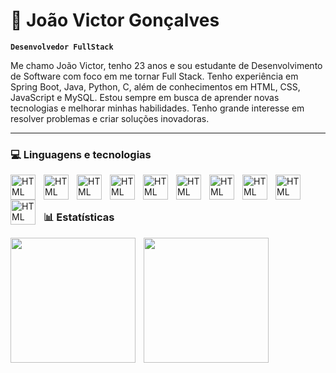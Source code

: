 # 🤖 João Victor Gonçalves

**`Desenvolvedor FullStack`**


Me chamo João Victor, tenho 23 anos e sou estudante de Desenvolvimento de Software com foco em me tornar Full Stack. Tenho experiência em Spring Boot, Java, Python, C, além de conhecimentos em HTML, CSS, JavaScript e MySQL. Estou sempre em busca de aprender novas tecnologias e melhorar minhas habilidades. Tenho grande interesse em resolver problemas e criar soluções inovadoras.

<hr>

### 💻 Linguagens e tecnologias 


<img
    align="left" 
    alt="HTML"
    title="HTML" 
    width="40px" 
    style="padding-right: 10px;"
    src="https://cdn.jsdelivr.net/gh/devicons/devicon@latest/icons/java/java-original.svg" 
 />

 
<img
    align="left" 
    alt="HTML"
    title="HTML" 
    width="40px" 
    style="padding-right: 10px;"
    src="https://cdn.jsdelivr.net/gh/devicons/devicon@latest/icons/javascript/javascript-original.svg"
  />


<img
    align="left" 
    alt="HTML"
    title="HTML" 
    width="40px" 
    style="padding-right: 10px;"
    src="https://cdn.jsdelivr.net/gh/devicons/devicon@latest/icons/html5/html5-original.svg" 
 />

<img 
    align="left" 
    alt="HTML"
    title="HTML" 
    width="40px" 
    style="padding-right: 10px;"
    src="https://cdn.jsdelivr.net/gh/devicons/devicon@latest/icons/css3/css3-original.svg" 
/>
 
<img
    align="left" 
    alt="HTML"
    title="HTML" 
    width="40px" 
    style="padding-right: 10px;"
    src="https://cdn.jsdelivr.net/gh/devicons/devicon@latest/icons/python/python-original.svg"
  />


<img
    align="left" 
    alt="HTML"
    title="HTML" 
    width="40px" 
    style="padding-right: 10px;"
    src="https://cdn.jsdelivr.net/gh/devicons/devicon@latest/icons/mysql/mysql-original.svg" 
 />

 
<img
    align="left" 
    alt="HTML"
    title="HTML" 
    width="40px" 
    style="padding-right: 10px;"
    src="https://cdn.jsdelivr.net/gh/devicons/devicon@latest/icons/spring/spring-original.svg"
  />

<img 
    align="left" 
    alt="HTML"
    title="HTML" 
    width="40px" 
    style="padding-right: 10px;"
    src="https://cdn.jsdelivr.net/gh/devicons/devicon@latest/icons/git/git-original.svg" 
/>

<img 
    align="left" 
    alt="HTML"
    title="HTML" 
    width="40px" 
    style="padding-right: 10px;"
    src="https://cdn.jsdelivr.net/gh/devicons/devicon@latest/icons/cplusplus/cplusplus-original.svg" 
/>

<img 
    align="left" 
    alt="HTML"
    title="HTML" 
    width="40px" 
    style="padding-right: 10px;"
    src="https://cdn.jsdelivr.net/gh/devicons/devicon@latest/icons/react/react-original.svg" 
/>

<br>
<br>

### 📊 Estatísticas

<img 
    align="left" 
    height="200" 
    style="padding-right: 10px;"
    src="https://github-readme-stats.vercel.app/api?username=victorvlone&show_icons=true&theme=tokyonight&locale=pt-br" 
/>


<img 
    align="left" 
    height="200" 
    style="padding-right: 10px;"
    src="https://github-readme-stats.vercel.app/api/top-langs/?username=victorvlone&theme=tokyonight&custom_title=Tecnologias" 
/>
